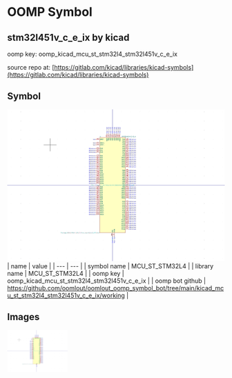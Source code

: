 # OOMP Symbol  
## stm32l451v_c_e_ix  by kicad  
  
oomp key: oomp_kicad_mcu_st_stm32l4_stm32l451v_c_e_ix  
  
source repo at: [https://gitlab.com/kicad/libraries/kicad-symbols](https://gitlab.com/kicad/libraries/kicad-symbols)  
## Symbol  
  
[![working.png](working_600.png)](working.png)  
| name | value | 
| --- | --- | 
| symbol name | MCU_ST_STM32L4 | 
| library name | MCU_ST_STM32L4 | 
| oomp key | oomp_kicad_mcu_st_stm32l4_stm32l451v_c_e_ix | 
| oomp bot github | https://github.com/oomlout/oomlout_oomp_symbol_bot/tree/main/kicad_mcu_st_stm32l4_stm32l451v_c_e_ix/working | 
## Images  
  
[![working.png](working_140.png)](working.png)  
